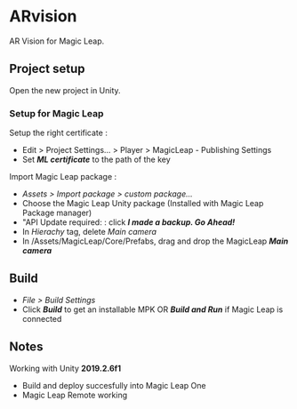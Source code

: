 # ARvision

AR Vision for Magic Leap. 

## Project setup

Open the new project in Unity.

### Setup for Magic Leap

Setup the right certificate :

* Edit > Project Settings... > Player > MagicLeap - Publishing Settings
* Set ***ML certificate*** to the path of the key

Import Magic Leap package :

* _Assets > Import package > custom package..._
* Choose the Magic Leap Unity package (Installed with Magic Leap Package manager)
* "API Update required: : click ***I made a backup. Go Ahead!***
* In _Hierachy_ tag, delete *Main camera*
* In /Assets/MagicLeap/Core/Prefabs, drag and drop the MagicLeap ***Main camera***

## Build

* _File > Build Settings_
* Click ***Build*** to get an installable MPK OR ***Build and Run*** if Magic Leap is connected

## Notes

Working with Unity **2019.2.6f1**

* Build and deploy succesfully into Magic Leap One
* Magic Leap Remote working


